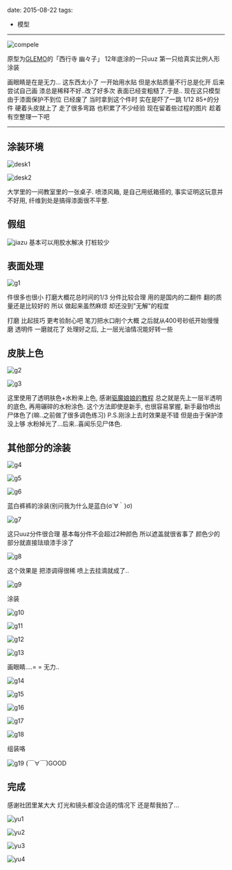 date: 2015-08-22
tags: 

- 模型
---

![compele](_assets/1：12幽幽子GK涂装实例/compele.jpg)

原型为[GLEMO](http://glemo.blog.fc2.com/)的「西行寺 幽々子」
12年底涂的一只uuz 第一只给真实比例人形涂装

<!--more-->

画眼睛是在是无力...
这东西太小了 一开始用水贴 但是水贴质量不行总是化开
后来尝试自己画 漆总是稀释不好..改了好多次 表面已经变粗糙了.于是..
现在这只模型由于漆面保护不到位 已经废了
当时拿到这个件时 实在是吓了一跳 1/12 85+的分件
硬着头皮就上了 走了很多弯路 也积累了不少经验
现在留着些过程的图片 趁着有空整理一下吧

---

## 涂装环境
![desk1](_assets/1：12幽幽子GK涂装实例/desk1.jpg)

![desk2](_assets/1：12幽幽子GK涂装实例/desk2.jpg)

大学里的一间教室里的一张桌子.
喷漆风箱, 是自己用纸箱搭的, 事实证明这玩意并不好用, 纤维到处是搞得漆面很不平整.


## 假组

![jiazu](_assets/1：12幽幽子GK涂装实例/jiazu.jpg)
基本可以用胶水解决 打桩较少

## 表面处理

![g1](_assets/1：12幽幽子GK涂装实例/g1.jpg)

件很多也很小 打磨大概花总时间的1/3
分件比较合理 用的是国内的二翻件 翻的质量还是比较好的
所以 做起来虽然麻烦 却还没到"无解"的程度

打磨 比起技巧 更考验耐心吧
笔刀把水口削个大概 之后就从400号砂纸开始慢慢磨
透明件 一磨就花了 处理好之后, 上一层光油情况能好转一些


## 皮肤上色

![g2](_assets/1：12幽幽子GK涂装实例/g2.jpg)

![g3](_assets/1：12幽幽子GK涂装实例/g3.jpg)

这里使用了透明肤色+水粉来上色, 感谢[驱魔娘娘的教程](http://blog.sina.com.cn/s/blog_533ff0b20100uwck.html)
总之就是先上一层半透明的底色, 再用碾碎的水粉涂色.
这个方法即使是新手, 也很容易掌握, 新手最怕喷出尸体色了(嘛..之前做了很多调色练习)
P.S.刚涂上去时效果是不错 但是由于保护漆没上够 水粉掉光了...后来..喜闻乐见尸体色.

## 其他部分的涂装

![g4](_assets/1：12幽幽子GK涂装实例/g4.jpg)

![g5](_assets/1：12幽幽子GK涂装实例/g5.jpg)

![g6](_assets/1：12幽幽子GK涂装实例/g6.jpg)

蓝白裤裤的涂装(别问我为什么是蓝白(σ´∀｀)σ)

![g7](_assets/1：12幽幽子GK涂装实例/g7.jpg)

这只uuz分件很合理 基本每分件不会超过2种颜色
所以遮盖就很省事了 颜色少的部分就直接珐琅漆手涂了

![g8](_assets/1：12幽幽子GK涂装实例/g8.jpg)

这个效果是 把漆调得很稀 喷上去挂滴就成了..

![g9](_assets/1：12幽幽子GK涂装实例/g9.jpg)

涂装

![g10](_assets/1：12幽幽子GK涂装实例/g10.jpg)

![g11](_assets/1：12幽幽子GK涂装实例/g11.jpg)

![g12](_assets/1：12幽幽子GK涂装实例/g12.jpg)

![g13](_assets/1：12幽幽子GK涂装实例/g13.jpg)

画眼睛....= = 无力..

![g14](_assets/1：12幽幽子GK涂装实例/g14.jpg)

![g15](_assets/1：12幽幽子GK涂装实例/g15.jpg)

![g16](_assets/1：12幽幽子GK涂装实例/g16.jpg)

![g17](_assets/1：12幽幽子GK涂装实例/g17.jpg)

![g18](_assets/1：12幽幽子GK涂装实例/g18.jpg)

组装咯

![g19](_assets/1：12幽幽子GK涂装实例/g19.jpg)
(￣∀￣)GOOD

## 完成
感谢社团里某大大 灯光和镜头都没合适的情况下 还是帮我拍了...

![yu1](_assets/1：12幽幽子GK涂装实例/yu1.jpg)

![yu2](_assets/1：12幽幽子GK涂装实例/yu2.jpg)

![yu3](_assets/1：12幽幽子GK涂装实例/yu3.jpg)

![yu4](_assets/1：12幽幽子GK涂装实例/yu4.jpg)

